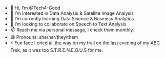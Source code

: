 - 👋 Hi, I’m @Tech4-Good
- 👀 I’m interested in Data Analysis & Satellite Image Analysis
- 🌱 I’m currently learning Data Science & Business Analytics
- 💞️ I’m looking to collaborate on Speech to Text Analysis
- 📫 Reach me via personal message, i check them monthly.
- 😄 Pronouns: she/her/they/them
- ⚡ Fun fact: I cried all the way on my trail on the last evening of my ABC Trek, as it was too S.T.R.E.N.E.O.U.S for me.

<!---
Tech4-Good/Tech4-Good is a ✨ special ✨ repository because its `README.md` (this file) appears on your GitHub profile.
You can click the Preview link to take a look at your changes.
--->
